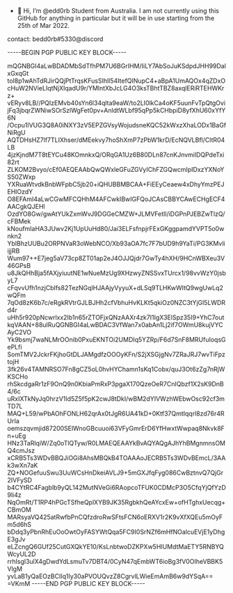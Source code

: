 - 👋 Hi, I’m @edd0rb
Student from Australia. I am not currently using this GitHub for anything in particular but it will be in use
starting from the 25th of Mar 2022.

contact: bedd0rb#5330@discord

-----BEGIN PGP PUBLIC KEY BLOCK-----

mQGNBGI4aLwBDADMbSdTfhPM7U6BGrIHM/IiLY7AbSoJuKSdpdJHH99DalxGxqGt
toI8p1wAhTdRJirQQjPtTrqsKFusSIhll54ItefQINupC4+aBpA1UmAQOx4qZDxO
cHuW2NVieLIqtNjXlqadU9r/YMlntXbJcLG4O3ksTBhtTBZ8axqlERiRTEHWKrz+
vERyv8LB//PQIzEMvb40sYn6l34qlta9eaW/to2LI0lkCa4oKF5uunFvTpQtgOvi
jFq3jbqrZWNiwSOrSzlWgFet0pv+AnldtWLbf95qPp5kCHbpiD8yfXhU60xYfY6N
/Ocpu1lVUG3Q8A0iNXY3zV5EPZGVsyWojudsneKQC52kWxzXhaLODx1BaGfNiRgU
AQTDHsHZ7lf7TLIXhser/dMEekvy7hoShXmP7zPbW1krD/EcNQVLBfl/CltR04LB
4jzKjndM7T8tEYCu48KOmnkxQ/ORqGA1Uz6B80DLn87cnKJnvmilDQPdeTxi82rt
ZLKOM2Bvyo/cEf0AEQEAAbQwQWxleGFuZGVyIChFZGQwcmIpIDxzYXNoYS50ZWxp
YXRuaWtvdkBnbWFpbC5jb20+iQHUBBMBCAA+FiEEyCeaew4xDhyYmzPEJEHlOzdY
O8EFAmI4aLwCGwMFCQHhM4AFCwkIBwIGFQoJCAsCBBYCAwECHgECF4AACgkQJEHl
OzdYO8Gw/gwAtYUkZxmWvJ9DGGeCMZW+JLMVFetIl/iDGPnPJEBZwTlzQ/cFBMek
kNoufmIaHA3JUwv2Kj1UpUuHd80/Jai3ELFsfnpjrFExGKggpamdYVPT5o0wnkn2
YbIBhzUUBu2ORPNVaR3oWebNCO/Xb93aOA7fc7F7bUD9h9YaTi/PG3KMvliijjRB
Wum97++E7jeg5aV73cp8ZT01ap2eJ4OJJQjdr7GwTy4hXH/9HCnWBXeu3V46GPsB
u8JkQHhBja5fAXjyiuutNE1wNueMzUg9XHzwyZNSSvxTUrcx1/98vvWzY0jsbyL7
cFqvvUfh1nzjCbIfs82TezNGqlHJAAjyVyyuX+dLSq9TLHKwWItQ9wgUwLq2wQFm
7qOd8zK6b7c/eRgkRVtrGJLBJHh2cfVbhuHvKLKt5qkiOz0NZC3tYjGl5LWDRd4r
uHh5r920pNcwrlxx2Ib1n65rZTOFjxQNzAAXr4zk7I1IgX3ElSpz35I9+YhC7out
kqVAAN+88uIRuQGNBGI4aLwBDAC3VfWan7x0abAn1Lj2if7OWmU8kujVYCAyC2VO
Yk9bsmj7waNLMrOOnib0PxuEKNTOi2UMDIq5YZRp/F6d7SnF8MRUfuIoqsGePLfi
SomTMV2JckrFKjhoGtDLJAMgdfzOOOyKFn/S2jXSGjgNv7ZRaJRJ7wvTiFpztojH
3fk26v4TAMNRSO7Fn8gCZ5oL0hvHYChamn1sKq1Cobx/quJ3Ot6zZg7nRjWKSCHo
rhSkcdgaRr1zF9OnQ9n0KbiaPmRxP3pgaX170QzeOeR7CnIQbzf1X2sK9DnB4/6c
uRxIXTkNyJq0hrzV1Id5Z5f5pK2cwJ8tDkI/wBM2dYIVWzhWEbwOsc92cf3mTD7L
MAQ+L59/wPbAOhFONLH62qrAx0tJgR6UA41kD+0Ktf37QmtIqqrl8zd76r4RUrIa
oemszqvmjid87200SElWnoGBcuuoi63VFyGmrErD6YfHwxtWwpaq8Nkvk8Fn+uEg
HNz3TaRlqiW/Zq0oTlQTyw/R0LMAEQEAAYkBvAQYAQgAJhYhBMgnmnsOMQ4cmJsz
xCRB5Ts3WDvBBQJiOGi8AhsMBQkB4TOAAAoJECRB5Ts3WDvBEmcL/3AAk3wXn7aK
ZQ+NOGefuuSwu3UuWCsHnDkeiAVLJ9+5mGXJfqFyg086CwBztnvQ7QjGr2IVFySD
b4CYtRC4Fagblb9yQL142MutNVeGi6RAopcoTFUK0CDMcP3O5CfqYjQfYzD9li4z
NqOmRt/T1RP4hPGcTSfheQplXYB9JK35RgbkhQeAYcxEw+ofHTghxUecqg+CBmOM
MARsyaVQ425atRwfbPnCQfzdroRwSFtsFCN6oERXV1r2K9vXfXQEu5mOyFm5d6hS
bDdq3yPbnRhEuOoOwtOyFASYWtQqa5FC9I0SrNZf6mHfNOalcuEVjE1yDhgE3gJv
eLZcngQ6GUf25CutGXQkYE10/KsLnbtwoDZKPXw5HIUMdtMaETY5RNBYQWcyUL2D
rrhIsgl3ulX4gDwdYdLsmuTv7DBT4/0CyN47qEmbWT6ioBg3fV0OIheVBBK5VlgM
yvLaB1yQaEOzBCIIq1ly30aPVOUQvzZ8CgrvlLWieEmAmB6w9dYSqA==
=VKmM
-----END PGP PUBLIC KEY BLOCK-----
